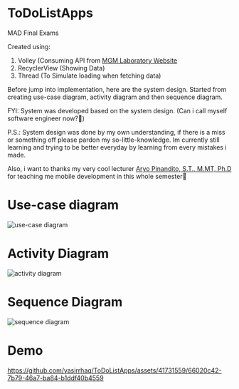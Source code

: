 # ToDoListApps
MAD Final Exams

Created using:
1. Volley (Consuming API from [MGM Laboratory Website](https://mgm.ub.ac.id/todo.php)
2. RecyclerView (Showing Data)
3. Thread (To Simulate loading when fetching data)

Before jump into implementation, here are the system design. Started from creating use-case diagram, activity diagram and then sequence diagram.

FYI: System was developed based on the system design. (Can i call myself software engineer now?🤪)

P.S.: System design was done by my own understanding, if there is a miss or something off please pardon my so-little-knowledge. 
Im currently still learning and trying to be better everyday by learning from every mistakes i made.

Also, i want to thanks my very cool lecturer [Aryo Pinandito, S.T., M.MT, Ph.D](https://github.com/aryoxp) for teaching me mobile development in this whole semester🤘
# Use-case diagram
![use-case diagram](https://github.com/yasirrhaq/ToDoListApps/assets/41731559/7c2d001b-ebcf-4903-b9de-9569408e8412)

# Activity Diagram
![activity diagram](https://github.com/yasirrhaq/ToDoListApps/assets/41731559/2045fb20-3294-483d-bd81-cc93784c0399)

# Sequence Diagram
![sequence diagram](https://github.com/yasirrhaq/ToDoListApps/assets/41731559/6c4448eb-9cf4-45d2-82b1-a0f178c9325a)

# Demo
https://github.com/yasirrhaq/ToDoListApps/assets/41731559/66020c42-7b79-46a7-ba84-b1ddf40b4559
